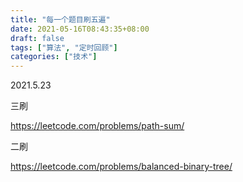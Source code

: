 ```yaml
---
title: "每一个题目刷五遍"
date: 2021-05-16T08:43:35+08:00
draft: false
tags: ["算法", "定时回顾"]
categories: ["技术"]
---
```


2021.5.23 

三刷

https://leetcode.com/problems/path-sum/


二刷

https://leetcode.com/problems/balanced-binary-tree/